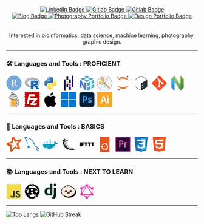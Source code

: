 <div id="badges" align="center">
  <a href="https://www.linkedin.com/in/ncmbianchi/">
    <img src="https://img.shields.io/badge/LinkedIn-blue?logo=linkedin&logoColor=white&style=for-the-badge" alt="LinkedIn Badge"/>
    </a>
  <a href="https://gitlab.com/NCMBianchi">
    <img src="https://img.shields.io/badge/gitlab-black?logo=gitlab&logoColor=orange&style=for-the-badge" alt="Gitlab Badge"/>
    </a>
  <a href="https://huggingface.co/NCMBianchi">
    <img src="https://img.shields.io/badge/huggingface-yellow?logo=huggingface&logoColor=black&style=for-the-badge" alt="Gitlab Badge"/>
    </a>
  <br>
  <a href="https://goshootit.net">
    <img src="https://img.shields.io/badge/blog-grey?logo=wordpress&logoColor=white&style=for-the-badge" alt="Blog Badge"/>
    </a>
  <a href="https://goshootit.myportfolio.com">
    <img src="https://img.shields.io/badge/photography-red?logo=adobe&logoColor=darkred&style=for-the-badge" alt="Photography Portfolio Badge"/>
    </a>
  <a href="https://www.behance.net/NCMBianchi">
    <img src="https://img.shields.io/badge/design-blue?logo=behance&logoColor=white&style=for-the-badge" alt="Design Portfolio Badge"/>
    </a>
</div>

<div id="counter" align="center">
  <img src="https://komarev.com/ghpvc/?username=ncmbianchi&style=for-the-badge&color=red" alt=""/>
</div>

<br>
<div id="header" align="center">
  Interested in bioinformatics, data science, machine learning, photography, graphic design.
</div>

---

### :hammer_and_wrench: Languages and Tools : PROFICIENT

<div>
  <img src="https://github.com/devicons/devicon/blob/master/icons/rstudio/rstudio-original.svg" title="Rstudio" alt="Rstudio" width="40" height="40"/>&nbsp;
  <img src="https://github.com/devicons/devicon/blob/master/icons/r/r-original.svg" title="R" alt="R" width="40" height="40"/>&nbsp;
  <img src="https://github.com/devicons/devicon/blob/master/icons/python/python-original.svg" title="Python" alt="Python" width="40" height="40"/>&nbsp;
  <img src="https://github.com/devicons/devicon/blob/master/icons/pandas/pandas-original.svg" title="Pandas" alt="Pandas" width="40" height="40"/>&nbsp;
  <img src="https://github.com/devicons/devicon/blob/master/icons/numpy/numpy-original.svg" title="Numpy" alt="Numpy" width="40" height="40"/>&nbsp;
  <img src="https://github.com/devicons/devicon/blob/master/icons/matplotlib/matplotlib-original.svg" title="Matplotlib" alt="Matplotlib" width="40" height="40"/>&nbsp;
  <img src="https://github.com/devicons/devicon/blob/master/icons/jupyter/jupyter-original.svg" title="Jupyter" alt="Jupyter" width="40" height="40"/>&nbsp;
  <img src="https://github.com/devicons/devicon/blob/master/icons/bash/bash-original.svg" title="Bash" alt="Bash" width="40" height="40"/>&nbsp;
  <img src="https://github.com/devicons/devicon/blob/master/icons/git/git-original.svg" title="Git" alt="Git" width="40" height="40"/>&nbsp;
  <img src="https://github.com/devicons/devicon/blob/master/icons/neovim/neovim-original.svg" title="Neovim" alt="Neovim" width="40" height="40"/>&nbsp;
  <img src="https://github.com/devicons/devicon/blob/master/icons/homebrew/homebrew-original.svg" title="Homebrew" alt="Homebrew" width="40" height="40"/>&nbsp;
  <img src="https://github.com/devicons/devicon/blob/master/icons/filezilla/filezilla-plain.svg" title="Filezilla" alt="Filezilla" width="40" height="40"/>&nbsp;
  <img src="https://github.com/devicons/devicon/blob/master/icons/apple/apple-original.svg" title="Apple" alt="Apple" width="40" height="40"/>&nbsp;
  <img src="https://github.com/devicons/devicon/blob/master/icons/windows11/windows11-original.svg" title="Windows11" alt="Windows11" width="40" height="40"/>&nbsp;
  <img src="https://github.com/devicons/devicon/blob/master/icons/photoshop/photoshop-original.svg" title="Photoshop" alt="Photoshop" width="40" height="40"/>&nbsp;
  <img src="https://github.com/devicons/devicon/blob/master/icons/illustrator/illustrator-plain.svg" title="Illustrator" alt="Illustrator" width="40" height="40"/>&nbsp;
</div>

---

### :wrench: Languages and Tools : BASICS

<div>
  <img src="https://github.com/devicons/devicon/blob/master/icons/apachespark/apachespark-original.svg" title="ApacheSpark" alt="ApacheSpark" width="40" height="40"/>&nbsp;
  <img src="https://github.com/devicons/devicon/blob/master/icons/mysql/mysql-original.svg" title="MySQL" alt="MySQL" width="40" height="40"/>&nbsp;
  <img src="https://github.com/devicons/devicon/blob/master/icons/docker/docker-plain.svg" title="Docker" alt="Docker" width="40" height="40"/>&nbsp;
  <img src="https://github.com/devicons/devicon/blob/master/icons/flask/flask-original.svg" title="Flask" alt="Flask" width="40" height="40"/>&nbsp;
  <img src="https://github.com/devicons/devicon/blob/master/icons/ifttt/ifttt-original.svg" title="IFTTT" alt="IFTTT" width="40" height="40"/>&nbsp;
  <img src="https://github.com/devicons/devicon/blob/master/icons/ubuntu/ubuntu-original.svg" title="Ubuntu" alt="Ubuntu" width="40" height="40"/>&nbsp;
  <img src="https://github.com/devicons/devicon/blob/master/icons/premierepro/premierepro-original.svg" title="PremierePro" alt="PremierePro" width="40" height="40"/>&nbsp;
  <img src="https://github.com/devicons/devicon/blob/master/icons/css3/css3-original.svg" title="CSS" alt="CSS" width="40" height="40"/>&nbsp;
  <img src="https://github.com/devicons/devicon/blob/master/icons/html5/html5-original.svg" title="HTML" alt="HTML" width="40" height="40"/>&nbsp;
</div>

---

### 📚 Languages and Tools : NEXT TO LEARN

<div>
  <img src="https://github.com/devicons/devicon/blob/master/icons/javascript/javascript-original.svg" title="Javascript" alt="Javascript" width="40" height="40"/>&nbsp;
  <img src="https://github.com/devicons/devicon/blob/master/icons/rust/rust-original.svg" title="Rust" alt="Rust" width="40" height="40"/>&nbsp;
  <img src="https://github.com/devicons/devicon/blob/master/icons/django/django-plain.svg" title="Django" alt="Django" width="40" height="40"/>&nbsp;
  <img src="https://github.com/devicons/devicon/blob/master/icons/bun/bun-original.svg" title="Bun" alt="Bun" width="40" height="40"/>&nbsp;
  <img src="https://github.com/devicons/devicon/blob/master/icons/graphql/graphql-plain.svg" title="GraphQL" alt="GraphQL" width="40" height="40"/>&nbsp;
</div>


---

[![Top Langs](https://github-readme-stats.vercel.app/api/top-langs/?username=NCMBianchi&layout=compact&theme=default&hide_border=true)](https://github.com/anuraghazra/github-readme-stats) [![GitHub Streak](https://streak-stats.demolab.com?user=ncmbianchi&hide_border=true&card_width=300&hide_longest_streak=true)](https://git.io/streak-stats)

<!--
Notes on how to customise: https://www.sitepoint.com/github-profile-readme/

### Hi there 👋

**NCMBianchi/NCMBianchi** is a ✨ _special_ ✨ repository because its `README.md` (this file) appears on your GitHub profile.

Here are some ideas to get you started:

- 🔭 I’m currently working on ...
- 🌱 I’m currently learning ...
- 👯 I’m looking to collaborate on ...
- 🤔 I’m looking for help with ...
- 💬 Ask me about ...
- 📫 How to reach me: ...
- 😄 Pronouns: ...
- ⚡ Fun fact: ...
-->
